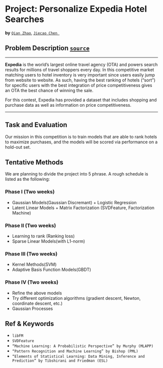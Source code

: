 
# Project: Personalize Expedia Hotel Searches
**by** [`Qian Zhao`](mailto:zhaox331@umn.edu), [`Jiecao Chen `](mailto:jieca001@umn.edu)
## Problem Description [`source`][1]
___
**Expedia** is the world’s largest online travel agency (OTA) and powers search results for millions of travel shoppers every day. In this competitive market matching users to hotel inventory is very important since users easily jump from website to website. As such, having the best ranking of hotels (“sort”) for specific users with the best integration of price competitiveness gives an OTA the best chance of winning the sale.

For this contest, Expedia has provided a dataset that includes shopping and purchase data as well as information on price competitiveness. 
___

## Task and Evaluation

Our mission in this competition is to train models that are able to rank hotels to maximize purchases, and the models will be scored via performance on a hold-out set.

## Tentative Methods
We are planning to divide the project into 5 phrase. A rough schedule  is listed as the following:
### Phase I (Two weeks)
* Gaussian Models(Gaussian Discremant) + Logistic Regression
* Latent Linear Models + Matrix Factorization (SVDFeature, Factorization Machine)



### Phase II (Two weeks)
* Learning to rank (Ranking loss)
* Sparse Linear Models(with L1-norm)

### Phase III (Two weeks)
* Kernel Methods(SVM)
* Adaptive Basis Function Models(GBDT)

### Phase IV (Two weeks)
* Refine the above models
* Try different optimization algorithms (gradient descent, Newton, coordinate descent, etc.)
* Gaussian Processes

## Ref & Keywords
* `libFM`
* `SVDFeature`
* `“Machine Learning: A Probabilistic Perspective” by Murphy (MLAPP)`
* `“Pattern Recognition and Machine Learning” by Bishop (PML)`
* `“Elements of Statistical Learning: Data Mining, Inference and Prediction” by Tibshirani and Friedman (ESL)`




[1]: https://www.kaggle.com/c/expedia-personalized-sort 
